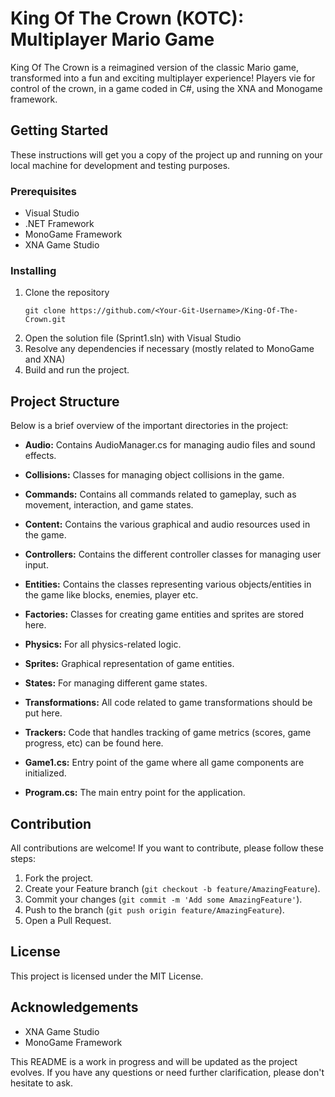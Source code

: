 # King Of The Crown (KOTC): Multiplayer Mario Game

King Of The Crown is a reimagined version of the classic Mario game, transformed into a fun and exciting multiplayer experience! Players vie for control of the crown, in a game coded in C#, using the XNA and Monogame framework.

## Getting Started

These instructions will get you a copy of the project up and running on your local machine for development and testing purposes.

### Prerequisites

- Visual Studio
- .NET Framework
- MonoGame Framework
- XNA Game Studio

### Installing

1. Clone the repository
    ```
    git clone https://github.com/<Your-Git-Username>/King-Of-The-Crown.git
    ```
2. Open the solution file (Sprint1.sln) with Visual Studio
3. Resolve any dependencies if necessary (mostly related to MonoGame and XNA)
4. Build and run the project.

## Project Structure

Below is a brief overview of the important directories in the project:

- **Audio:** Contains AudioManager.cs for managing audio files and sound effects.

- **Collisions:** Classes for managing object collisions in the game.

- **Commands:** Contains all commands related to gameplay, such as movement, interaction, and game states.

- **Content:** Contains the various graphical and audio resources used in the game.

- **Controllers:** Contains the different controller classes for managing user input.

- **Entities:** Contains the classes representing various objects/entities in the game like blocks, enemies, player etc.

- **Factories:** Classes for creating game entities and sprites are stored here.

- **Physics:** For all physics-related logic.

- **Sprites:** Graphical representation of game entities.

- **States:** For managing different game states.

- **Transformations:** All code related to game transformations should be put here.

- **Trackers:** Code that handles tracking of game metrics (scores, game progress, etc) can be found here.

- **Game1.cs:** Entry point of the game where all game components are initialized.

- **Program.cs:** The main entry point for the application.

## Contribution

All contributions are welcome! If you want to contribute, please follow these steps:

1. Fork the project.
2. Create your Feature branch (`git checkout -b feature/AmazingFeature`).
3. Commit your changes (`git commit -m 'Add some AmazingFeature'`).
4. Push to the branch (`git push origin feature/AmazingFeature`).
5. Open a Pull Request.

## License

This project is licensed under the MIT License.

## Acknowledgements

- XNA Game Studio
- MonoGame Framework

This README is a work in progress and will be updated as the project evolves. If you have any questions or need further clarification, please don't hesitate to ask.
